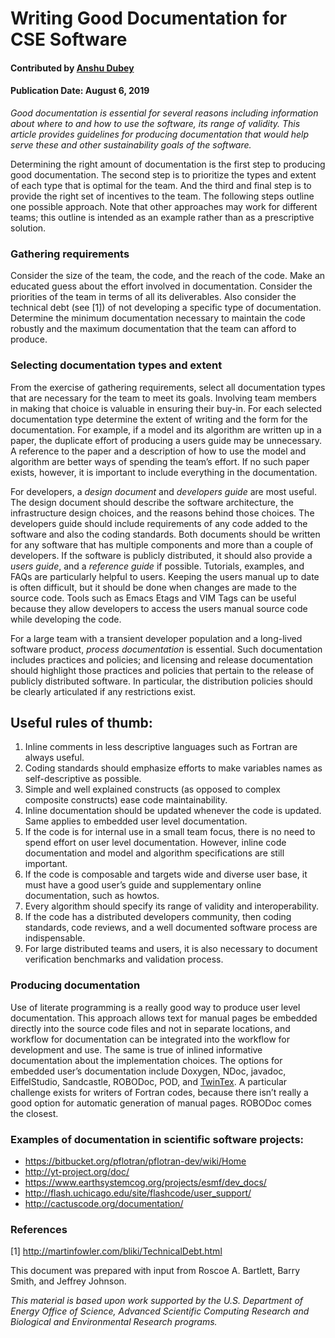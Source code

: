 # Writing Good Documentation for CSE Software

#### Contributed by [Anshu Dubey](https://github.com/adubey64)

#### Publication Date: August 6, 2019

<!-- deck text start -->
*Good documentation is essential for several reasons including information about where to and how to use the software, its range of validity. This article provides guidelines for producing documentation that would help serve these and other sustainability goals of the software.*
<!-- deck text end -->

Determining the right amount of documentation is the first step to producing good documentation. The second step is to prioritize the types and extent of each type that is optimal for the team. And the third and final step is to provide the right set of incentives to the team. The following steps outline one possible approach. Note that other approaches may work for different teams; this outline is intended as an example rather than as a prescriptive solution. 

### Gathering requirements
Consider the size of the team, the code, and the reach of the code. Make an educated guess about the effort involved in documentation. Consider the priorities of the team in terms of all its deliverables. Also consider the technical debt (see [1]) of not developing a specific type of documentation. Determine the minimum documentation necessary to maintain the code robustly and the maximum documentation that the team can afford to produce.

### Selecting documentation types and extent
From the exercise of gathering requirements, select all documentation types that are necessary for the team to meet its goals. Involving team members in making that choice is valuable in ensuring their buy-in. For each selected documentation type determine the extent of writing and the form for the documentation. For example, if a model and its algorithm are written up in a paper, the duplicate effort of producing a users guide may be unnecessary. A reference to the paper and a description of how to use the model and algorithm are better ways of spending the team’s effort. If no such paper exists,
however, it is important to include everything in the documentation. 

For developers, a *design document* and *developers guide* are most useful. The design document should describe the software architecture, the infrastructure design choices, and the reasons behind those choices. The developers guide should include requirements of any code added to the software and also the coding standards. Both documents should be written for any software that has multiple components and more than a couple of developers. If the software is publicly distributed, it should also provide a *users guide*, and a *reference guide* if possible. Tutorials, examples, and FAQs are particularly helpful to users. Keeping the users manual up to date is often difficult, but it should be done when changes are made to the source code. Tools such as Emacs Etags and VIM Tags can be useful because they allow developers to access the users manual source code while developing the code.

For a large team with a transient developer population and a long-lived software product, *process documentation* is essential. Such documentation includes practices and policies; and licensing and release documentation should highlight those practices and policies that pertain to the release of publicly distributed software. In particular, the distribution policies should be clearly articulated if any restrictions exist.

## Useful rules of thumb:
1. Inline comments in less descriptive languages such as Fortran are always useful.
2. Coding standards should emphasize efforts to make variables names as self-descriptive as possible.
3. Simple and well explained constructs (as opposed to complex composite constructs) ease code maintainability.
4. Inline documentation should be updated whenever the code is updated. Same applies to embedded user level documentation.
5. If the code is for internal use in a small team focus, there is no need to spend effort on user level documentation. However, inline code documentation and model and algorithm specifications are still important.
6. If the code is composable and targets wide and diverse user base, it must have a good user’s guide and supplementary online documentation, such as howtos.
7. Every algorithm should specify its range of validity and interoperability.
8. If the code has a distributed developers community, then coding standards, code reviews, and a well documented software process are indispensable.
9. For large distributed teams and users, it is also necessary to document verification benchmarks and validation process.

### Producing documentation
Use of literate programming is a really good way to produce user level documentation. This approach allows text for manual pages be embedded directly into the source code files and not in separate locations, and workflow for documentation can be integrated into the workflow for development and use. The same is true of inlined informative documentation about the implementation choices. The options for embedded user’s documentation include Doxygen, NDoc, javadoc, EiffelStudio, Sandcastle, ROBODoc, POD, and [TwinTex](https://en.wikipedia.org/wiki/TwinText). A particular challenge exists for writers of Fortran codes, because there isn’t really a good option for automatic generation of manual pages. ROBODoc comes the closest.

### Examples of documentation in scientific software projects:
* https://bitbucket.org/pflotran/pflotran-dev/wiki/Home
* http://yt-project.org/doc/
* https://www.earthsystemcog.org/projects/esmf/dev_docs/
* http://flash.uchicago.edu/site/flashcode/user_support/
* http://cactuscode.org/documentation/

### References
[1] http://martinfowler.com/bliki/TechnicalDebt.html

This document was prepared with input from Roscoe A. Bartlett, Barry Smith, and Jeffrey Johnson.

*This material is based upon work supported by the U.S. Department of Energy Office of Science, Advanced Scientific Computing Research and Biological and Environmental Research programs.*

<!---
Publish: yes
Topics: Documentation
Track: How to
--->


